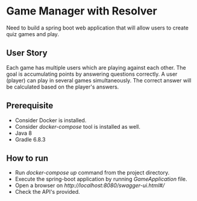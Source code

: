 # Game Manager with Resolver
Need to build a spring boot web application that will allow users to create quiz games
and play.

## User Story

Each game has multiple users which are playing against each other. The goal is
accumulating points by answering questions correctly. A user (player) can play in
several games simultaneously.
The correct answer will be calculated based on the player's answers.

## Prerequisite
* Consider Docker is installed.  
* Consider *docker-compose* tool is installed as well.
* Java 8
* Gradle 6.8.3

## How to run
* Run *docker-compose up* command from the project directory.
* Execute the spring-boot application by running *GameApplication* file.
* Open a browser on *http://localhost:8080/swagger-ui.html#/*
* Check the API's provided.
